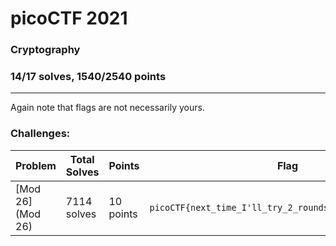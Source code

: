 # picoCTF 2021

### Cryptography
### 14/17 solves, 1540/2540 points
---
Again note that flags are not necessarily yours.

### Challenges:

|Problem |Total Solves|Points|Flag|
|---------|------|------|-------|
|[Mod 26](Mod 26)|7114 solves|10 points|`picoCTF{next_time_I'll_try_2_rounds_of_rot13_hWqFsgzu}`|

